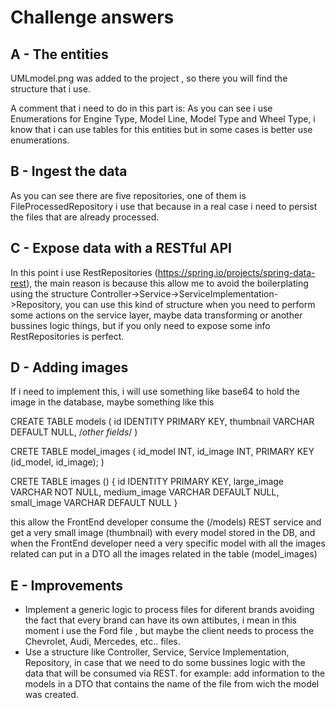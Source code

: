 # Challenge answers

## A - The entities
UMLmodel.png was added to the project , so there you will find the structure that i use.

A comment that i need to do in this part is:
As you can see i use Enumerations for Engine Type, Model Line, Model Type and Wheel Type, i know that i can use tables for this entities 
but in some cases is better use enumerations.

## B - Ingest the data

As you can see there are five repositories, one of them is FileProcessedRepository i use that because in a real case i need to persist the 
files that are already processed.

## C - Expose data with a RESTful API

In this point i use RestRepositories (https://spring.io/projects/spring-data-rest), the main reason is because this allow me to avoid the boilerplating using the structure Controller->Service->ServiceImplementation->Repository, you can use this kind of structure when you need to perform some actions on the service layer, maybe data transforming or another bussines logic things, but if you only need to expose some info RestRepositories is perfect.

## D - Adding images

If i need to implement this, i will use something like base64 to hold the image in the database, maybe something like this 

CREATE TABLE models (
    id  IDENTITY    PRIMARY KEY,
    thumbnail   VARCHAR DEFAULT NULL,
    /*other fields*/
)

CRETE TABLE model_images (
    id_model INT,
    id_image INT,
    PRIMARY KEY (id_model, id_image);
)

CRETE TABLE images () {
    id  IDENTITY    PRIMARY KEY,
    large_image    VARCHAR NOT NULL,
    medium_image    VARCHAR DEFAULT NULL,
    small_image     VARCHAR DEFAULT NULL
}

this allow the FrontEnd developer consume the (/models) REST service and get a very small image (thumbnail) with every model stored in the DB, and when the FrontEnd developer need a very specific model with all the images related can put in a DTO all the images related in the table (model_images)

## E - Improvements
- Implement a generic logic to process files for diferent brands avoiding the fact that every brand can have its own attibutes, i mean in this moment i use the Ford file , but maybe the client needs to process the Chevrolet, Audi, Mercedes, etc.. files.
- Use a structure like Controller, Service, Service Implementation, Repository, in case that we need to do some bussines logic with the data that will be consumed via REST. for example: add information to the models in a DTO that contains the name of the file from wich the model was created.



